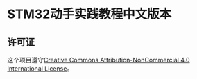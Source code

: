 # STM32动手实践教程中文版本

## 许可证
这个项目遵守[Creative Commons Attribution-NonCommercial 4.0 International License](LICENSE)。
